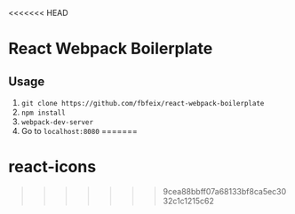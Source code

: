 <<<<<<< HEAD
# React Webpack Boilerplate

## Usage
1. `git clone https://github.com/fbfeix/react-webpack-boilerplate`
2. `npm install`
3. `webpack-dev-server`
4. Go to `localhost:8080`
=======
# react-icons
>>>>>>> 9cea88bbff07a68133bf8ca5ec3032c1c1215c62
